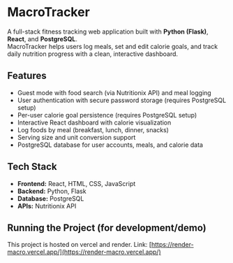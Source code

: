 # MacroTracker

A full-stack fitness tracking web application built with **Python (Flask)**, **React**, and **PostgreSQL**.  
MacroTracker helps users log meals, set and edit calorie goals, and track daily nutrition progress with a clean, interactive dashboard.

## Features
- Guest mode with food search (via Nutritionix API) and meal logging
- User authentication with secure password storage (requires PostgreSQL setup)
- Per-user calorie goal persistence (requires PostgreSQL setup)
- Interactive React dashboard with calorie visualization
- Log foods by meal (breakfast, lunch, dinner, snacks)
- Serving size and unit conversion support
- PostgreSQL database for user accounts, meals, and calorie data

## Tech Stack
- **Frontend:** React, HTML, CSS, JavaScript
- **Backend:** Python, Flask
- **Database:** PostgreSQL
- **APIs:** Nutritionix API

## Running the Project (for development/demo)
This project is hosted on vercel and render.
Link: [https://render-macro.vercel.app/](https://render-macro.vercel.app/)
